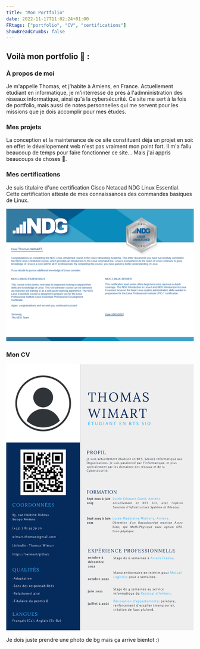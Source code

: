```yaml
---
title: "Mon Portfolio"
date: 2022-11-17T11:02:24+01:00
FRtags: ["portfolio", "CV", "certifications"]
ShowBreadCrumbs: false
---
```


## Voilà mon portfolio 📑 :  ##


### À propos de moi ###

Je m'appelle Thomas, et j'habite à Amiens, en France. Actuellement étudiant en informatique, je m'intérresse de près à l'admninistration des réseaux informatique, ainsi qu'à la cybersécurité. 
Ce site me sert à la fois de portfolio, mais aussi de notes personnelles qui me servent pour les missions que je dois accomplir pour mes études.

### Mes projets ###

La conception et la maintenance de ce site constituent déja un projet en soi: en effet le dévellopement web n'est pas vraiment mon point fort. Il m'a fallu beaucoup de temps pour faire fonctionner ce site... Mais j'ai appris beaucoups de choses 🙂.

### Mes certifications ###

Je suis titulaire d'une certification Cisco Netacad NDG Linux Essential. Cette certification atteste de mes connaissances des commandes basiques de Linux.

![certif linux](/french/certif-linux.png)

### Mon CV ###

![cv](/french/cv.png)

Je dois juste prendre une photo de bg mais ça arrive bientot :)